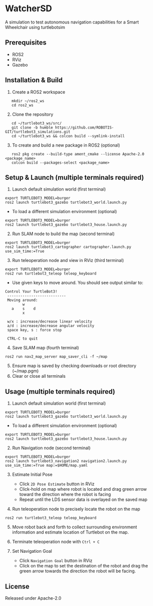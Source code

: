 # WatcherSD

A simulation to test autonomous navigation capabilities for a Smart Wheelchair using turtlebotsim


## Prerequisites
- ROS2
- RViz
- Gazebo


## Installation & Build
1. Create a ROS2 workspace
```
   mkdir ~/ros2_ws
   cd ros2_ws
```

2. Clone the repository
```
   cd ~/turtlebot3_ws/src/
   git clone -b humble https://github.com/ROBOTIS-GIT/turtlebot3_simulations.git
   cd ~/turtlebot3_ws && colcon build --symlink-install
```
   
3. To create and build a new package in ROS2 (optional)
```
   ros2 pkg create --build-type ament_cmake --license Apache-2.0 <package_name>
   colcon build --packages-select <package_name>
```


## Setup & Launch (multiple terminals required)
1. Launch default simulation world (first terminal)
```
export TURTLEBOT3_MODEL=burger
ros2 launch turtlebot3_gazebo turtlebot3_world.launch.py
```
   - To load a different simulation environment (optional)
```
export TURTLEBOT3_MODEL=burger
ros2 launch turtlebot3_gazebo turtlebot3_house.launch.py
```

2. Run SLAM node to build the map (second terminal)
```
export TURTLEBOT3_MODEL=burger
ros2 launch turtlebot3_cartographer cartographer.launch.py use_sim_time:=True
```

3. Run teleoperation node and view in RViz (third terminal)
```
export TURTLEBOT3_MODEL=burger
ros2 run turtlebot3_teleop teleop_keyboard
```
   - Use given keys to move around. You should see output similar to:
```
Control Your TurtleBot3!
 ---------------------------
 Moving around:
        w
   a    s    d
        x

 w/x : increase/decrease linear velocity
 a/d : increase/decrease angular velocity
 space key, s : force stop

 CTRL-C to quit
```

4. Save SLAM map (fourth terminal)
```
ros2 run nav2_map_server map_saver_cli -f ~/map
```

5. Ensure map is saved by checking downloads or root directory (~/map.pgm)
6. Clear or close all terminals


## Usage (multiple terminals required)
1. Launch default simulation world (first terminal)
```
export TURTLEBOT3_MODEL=burger
ros2 launch turtlebot3_gazebo turtlebot3_world.launch.py
```
   - To load a different simulation environment (optional)
```
export TURTLEBOT3_MODEL=burger
ros2 launch turtlebot3_gazebo turtlebot3_house.launch.py
```

2. Run Navigation node (second terminal)
```
export TURTLEBOT3_MODEL=burger
ros2 launch turtlebot3_navigation2 navigation2.launch.py use_sim_time:=True map:=$HOME/map.yaml
```

3. Estimate Initial Pose
   - Click `2D Pose Estimate` button in RViz
   - Click-hold on map where robot is located and drag green arrow toward the direction where the robot is facing
   - Repeat until the LDS sensor data is overlayed on the saved map

5. Run teleoperation node to precisely locate the robot on the map
```
ros2 run turtlebot3_teleop teleop_keyboard
```

5. Move robot back and forth to collect surrounding environment information and estimate location of Turtlebot on the map.

6. Terminate teleoperation node with `Ctrl + C`

7. Set Navigation Goal
   - Click `Navigation Goal` button in RViz
   - Click on the map to set the destination of the robot and drag the green arrow towards the direction the robot will be facing.


## License
Released under Apache-2.0
